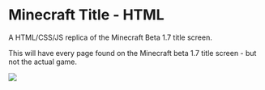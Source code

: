 # Minecraft Title - HTML
 A HTML/CSS/JS replica of the Minecraft Beta 1.7 title screen.

 This will have every page found on the Minecraft beta 1.7 title screen - but not the actual game.

 ![](https://i.imgur.com/jj8Gjeh.png)
 
